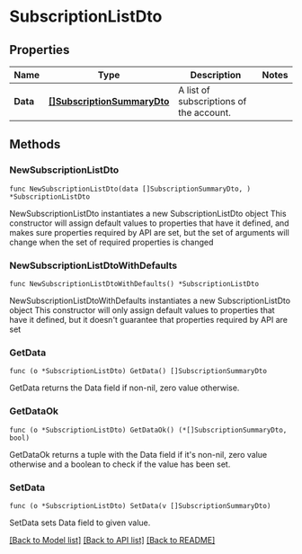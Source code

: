 # SubscriptionListDto

## Properties

Name | Type | Description | Notes
------------ | ------------- | ------------- | -------------
**Data** | [**[]SubscriptionSummaryDto**](SubscriptionSummaryDto.md) | A list of subscriptions of the account. | 

## Methods

### NewSubscriptionListDto

`func NewSubscriptionListDto(data []SubscriptionSummaryDto, ) *SubscriptionListDto`

NewSubscriptionListDto instantiates a new SubscriptionListDto object
This constructor will assign default values to properties that have it defined,
and makes sure properties required by API are set, but the set of arguments
will change when the set of required properties is changed

### NewSubscriptionListDtoWithDefaults

`func NewSubscriptionListDtoWithDefaults() *SubscriptionListDto`

NewSubscriptionListDtoWithDefaults instantiates a new SubscriptionListDto object
This constructor will only assign default values to properties that have it defined,
but it doesn't guarantee that properties required by API are set

### GetData

`func (o *SubscriptionListDto) GetData() []SubscriptionSummaryDto`

GetData returns the Data field if non-nil, zero value otherwise.

### GetDataOk

`func (o *SubscriptionListDto) GetDataOk() (*[]SubscriptionSummaryDto, bool)`

GetDataOk returns a tuple with the Data field if it's non-nil, zero value otherwise
and a boolean to check if the value has been set.

### SetData

`func (o *SubscriptionListDto) SetData(v []SubscriptionSummaryDto)`

SetData sets Data field to given value.



[[Back to Model list]](../README.md#documentation-for-models) [[Back to API list]](../README.md#documentation-for-api-endpoints) [[Back to README]](../README.md)


